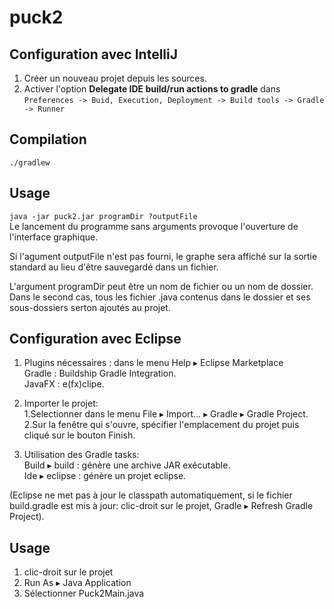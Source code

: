 puck2
=====

Configuration avec IntelliJ
---------------------------
1. Créer un nouveau projet depuis les sources.
2. Activer l'option **Delegate IDE build/run actions to gradle** dans  
`Preferences -> Buid, Execution, Deployment -> Build tools -> Gradle -> Runner`

Compilation
-----------
`./gradlew`

Usage
-----
`java -jar puck2.jar programDir ?outputFile`  
Le lancement du programme sans arguments provoque l'ouverture de l'interface graphique.  

Si l'agument outputFile n'est pas fourni, le graphe sera affiché sur la sortie
standard au lieu d'être sauvegardé dans un fichier.  

L'argument programDir peut être un nom de fichier ou un nom de dossier. Dans le 
second cas, tous les fichier .java contenus dans le dossier et ses sous-dossiers
serton ajoutés au projet.



Configuration avec Eclipse 
---------------------------
1. Plugins nécessaires : dans le menu Help ▸ Eclipse Marketplace    
   Gradle : Buildship Gradle Integration.    
   JavaFX : e(fx)clipe.    

2. Importer le projet:  
  1.Selectionner dans le menu File ▸ Import… ▸ Gradle ▸ Gradle Project.     
  2.Sur la fenêtre qui s'ouvre, spécifier l'emplacement du projet puis cliqué sur le bouton Finish.    

3. Utilisation des Gradle tasks:  
   Build ▸ build : génère une archive JAR exécutable.  
   Ide ▸ eclipse : génère un projet eclipse.  

(Eclipse ne met pas à jour le classpath automatiquement, si le fichier build.gradle est mis à jour: clic-droit sur le projet,
Gradle ▸ Refresh Gradle Project).  

Usage 
-----

1. clic-droit sur le projet
2. Run As ▸ Java Application
3. Sélectionner Puck2Main.java








